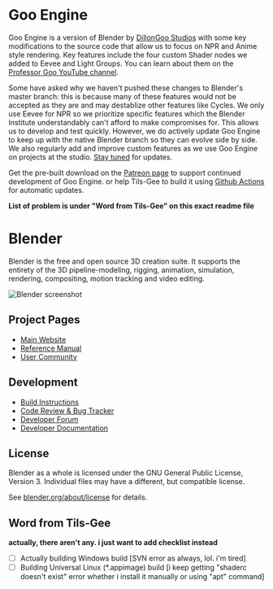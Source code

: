 <!--
Keep this document short & concise,
linking to external resources instead of including content in-line.
See 'release/text/readme.html' for the end user read-me.
-->

Goo Engine
==========

Goo Engine is a version of Blender by [DillonGoo Studios](https://www.youtube.com/dillongoo) with some key modifications
to the source code that allow us to focus on NPR and Anime style rendering. Key features include the four custom Shader 
nodes we added to Eevee and Light Groups. You can learn about them on the 
[Professor Goo YouTube channel](https://www.youtube.com/@professorGoo).

Some have asked why we haven't pushed these changes to Blender's master branch: 
this is because many of these features would not be accepted as they are and may destablize other features like Cycles.
We only use Eevee for NPR so we prioritize specific features which the Blender Institute understandably can't afford to 
make compromises for. This allows us to develop and test quickly. However, we do actively update Goo Engine to keep up 
with the native Blender branch so they can evolve side by side. We also regularly add and improve custom features as we 
use Goo Engine on projects at the studio. [Stay tuned](https://twitter.com/dillongoostudio) for updates.

Get the pre-built download on the [Patreon page](https://www.patreon.com/dillongoo) to support continued development of 
Goo Engine. or help Tils-Gee to build it using [Github Actions](https://docs.github.com/en/actions) for automatic updates.

__List of problem is under "Word from Tils-Gee" on this exact readme file__

Blender
=======

Blender is the free and open source 3D creation suite.
It supports the entirety of the 3D pipeline-modeling, rigging, animation, simulation, rendering, compositing,
motion tracking and video editing.

![Blender screenshot](https://code.blender.org/wp-content/uploads/2018/12/springrg.jpg "Blender screenshot")

Project Pages
-------------

- [Main Website](http://www.blender.org)
- [Reference Manual](https://docs.blender.org/manual/en/latest/index.html)
- [User Community](https://www.blender.org/community/)

Development
-----------

- [Build Instructions](https://developer.blender.org/docs/handbook/building_blender/)
- [Code Review & Bug Tracker](https://projects.blender.org)
- [Developer Forum](https://devtalk.blender.org)
- [Developer Documentation](https://developer.blender.org/docs/)

License
-------

Blender as a whole is licensed under the GNU General Public License, Version 3.
Individual files may have a different, but compatible license.

See [blender.org/about/license](https://www.blender.org/about/license) for details.

Word from Tils-Gee
------------------

__actually, there aren't any. i just want to add checklist instead__

- [ ] Actually building Windows build [SVN error as always, lol. i'm tired]
- [ ] Building Universal Linux (*.appimage) build [i keep getting "shaderc doesn't exist" error whether i install it manually or using "apt" command]
